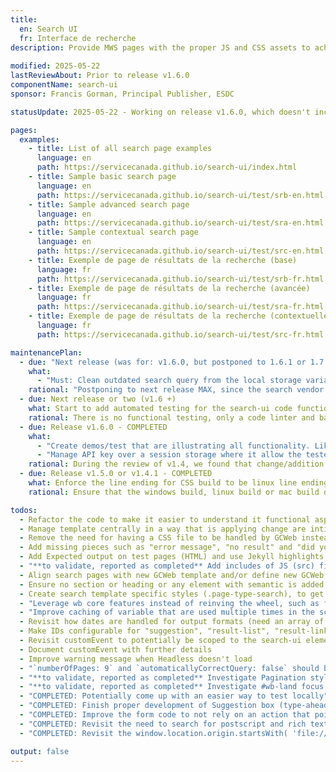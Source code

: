 ```yaml
---
title:
  en: Search UI
  fr: Interface de recherche
description: Provide MWS pages with the proper JS and CSS assets to achieve a working search page with the vendor's (Coveo) technology called Headless.
  
modified: 2025-05-22
lastReviewAbout: Prior to release v1.6.0
componentName: search-ui
sponsor: Francis Gorman, Principal Publisher, ESDC 

statusUpdate: 2025-05-22 - Working on release v1.6.0, which doesn't include 1 item from the maintenance plan (postponed to next release)

pages:
  examples:
    - title: List of all search page examples
      language: en
      path: https://servicecanada.github.io/search-ui/index.html
    - title: Sample basic search page
      language: en
      path: https://servicecanada.github.io/search-ui/test/srb-en.html
    - title: Sample advanced search page
      language: en
      path: https://servicecanada.github.io/search-ui/test/sra-en.html
    - title: Sample contextual search page
      language: en
      path: https://servicecanada.github.io/search-ui/test/src-en.html
    - title: Exemple de page de résultats de la recherche (base)
      language: fr
      path: https://servicecanada.github.io/search-ui/test/srb-fr.html
    - title: Exemple de page de résultats de la recherche (avancée)
      language: fr
      path: https://servicecanada.github.io/search-ui/test/sra-fr.html
    - title: Exemple de page de résultats de la recherche (contextuelle)
      language: fr
      path: https://servicecanada.github.io/search-ui/test/src-fr.html

maintenancePlan:
  - due: "Next release (was for: v1.6.0, but postponed to 1.6.1 or 1.7.0)"
    what:
      - "Must: Clean outdated search query from the local storage variable `__coveo.analytics.history`. At minimum an expiry date/time constraint must be applied."
    rational: "Postponing to next release MAX, since the search vendor is still working on a viable solution which requires management approval on our side (through their Azure item: https://dev.azure.com/CoveoPS/ESD%20Canada%20TA%20work/_workitems/edit/407387)"
  - due: Next release or two (v1.6 +)
    what: Start to add automated testing for the search-ui code functional aspect. This could be unit testing or functiona testing with pupetteer.
    rational: There is no functional testing, only a code linter and basic syntax checker.
  - due: Release v1.6.0 - COMPLETED
    what:
      - "Create demos/test that are illustrating all functionality. Like a demos that show all the possible configurable option."
      - "Manage API key over a session storage where it allow the tester to enter that key manually in a separate page"
    rational: During the review of v1.4, we found that change/addition was made to un-demoed feature.
  - due: Release v1.5.0 or v1.4.1 - COMPLETED
    what: Enforce the line ending for CSS build to be linux line ending, especially when generating the distribution files
    rational: Ensure that the windows build, linux build or mac build do produce the same binary file.

todos:
  - Refactor the code to make it easier to understand it functional aspect
  - Manage template centrally in a way that is applying change are intituitive and easierand make if easier to configure/update
  - Remove the need for having a CSS file to be handled by GCWeb instead!
  - Add missing pieces such as "error message", "no result" and "did you mean" into our reference implementation as an example
  - Add Expected output on test pages (HTML) and use Jekyll highlights
  - "**to validate, reported as completed** Add includes of JS (src) files in a baked in Jekyll variables instead of hardcoded"
  - Align search pages with new GCWeb template and/or define new GCWeb templates
  - Ensure no section or heading or any element with semantic is added alone/empty on the page 
  - Create search template specific styles (.page-type-search), to get rid of overusage of .h3 class for example
  - "Leverage wb core features instead of reinving the wheel, such as for language of page and dates. For dates, native JS functions could be leveraged such as: toLocaleDateString"
  - "Improve caching of variable that are used multiple times in the script, such as: window.location, then window.location.pathname"
  - Revisit how dates are handled for output formats (need an array of months?)
  - Make IDs configurable for "suggestion", "result-list", "result-link", "query-summary", "pager"
  - Revisit customEvent to potentially be scoped to the search-ui element instead of document
  - Document customEvent with further details
  - Improve warning message when Headless doesn't load
  - "`numberOfPages: 9` and `automaticallyCorrectQuery: false` should be configurable through parameters"
  - "**to validate, reported as completed** Investigate Pagination styles when testing from GitHub"
  - "**to validate, reported as completed** Investigate #wb-land focus on Advanced search"
  - "COMPLETED: Potentially come up with an easier way to test locally"
  - "COMPLETED: Finish proper development of Suggestion box (type-ahead)"
  - "COMPLETED: Improve the form code to not rely on an action that points to an anchor for a dynamically added element, which doesn't exist on the page prior to JS"
  - "COMPLETED: Revisit the need to search for postscript and rich text documents (ps and rtf. Are they needed? What's the usecase?"
  - "COMPLETED: Revisit the window.location.origin.startsWith( 'file://' ) condition"

output: false
---
```

